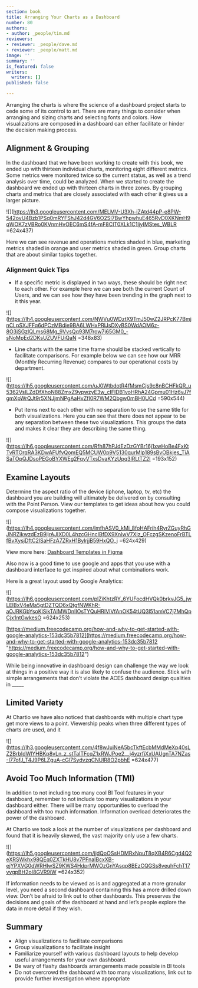 ```yaml
---
section: book
title: Arranging Your Charts as a Dashboard
number: 80
authors:
- author: _people/tim.md
reviewers:
- reviewer: _people/dave.md
- reviewer: _people/matt.md
image: ''
summary: ''
is_featured: false
writers:
  writers: []
published: false

---
```

Arranging the charts is where the science of a dashboard project starts to cede some of its control to art. There are many things to consider when arranging and sizing charts and selecting fonts and colors. How visualizations are composed in a dashboard can either facilitate or hinder the decision making process.

## Alignment & Grouping

In the dashboard that we have been working to create with this book, we ended up with thirteen individual charts, monitoring eight different metrics. Some metrics were monitored twice so the current status, as well as a trend analysis over time, could be analyzed. When we started to create the dashboard we ended up with thirteen charts in three zones. By grouping charts and metrics that are closely associated with each other it gives us a larger picture.

![](https://lh3.googleusercontent.com/MELMV-U3Xh-iZAtd44pP-e8PW-542ovU4Bzb1PSq0mRYFShJ42d4GV6O2Sl7BwYhpwhuE465RvD0XKNmH9qWOK7zVBRo0KVnmHvOEC6mS4fA-mF8CIT0XLk1C1ljyIMStes_WBLR =624x437)

Here we can see revenue and operations metrics shaded in blue, marketing metrics shaded in orange and user metrics shaded in green. Group charts that are about similar topics together.

### Alignment Quick Tips

* If a specific metric is displayed in two ways, these should be right next to each other. For example here we can see both the current Count of Users, and we can see how they have been trending in the graph next to it this year.

![](https://lh4.googleusercontent.com/NWVu0WDztX9TmJ50wZ2JRPcK77BmjnCLpSXJFFq6dPCzMBdie9BA6LWHxPRlJsDXyBS0WdAOM6z-8O3jSGzlQLms68Mg_9VvsQq93M7row7j65GM0_-sNoMpEd2DKsUZUVFUiQaN =348x83)

* Line charts with the same time frame should be stacked vertically to facilitate comparisons. For example below we can see how our MRR (Monthly Recurring Revenue) compares to our operational costs by department.

![](https://lh5.googleusercontent.com/uJ0WtbdotR4fMsmCjs9c8nBCHFkQR_u5362VsILZdDfXhoN88ZmxZ9vpwzyE3w_cIFIDB1voHRhA24Gpmu01Hz6vJ7fgmXpWrQJt9r5XNJjmNPgAaHvZfI0R7WM2Qbgw0mBH0UCd =590x544)

* Put items next to each other with no separation to use the same title for both visualizations. Here you can see that there does not appear to be any separation between these two visualizations. This groups the data and makes it clear they are describing the same thing.

![](https://lh6.googleusercontent.com/Rfh87hPJdEzDzGYBr16j1xwHoBe4FxKtTvRTOrqRA3KDwAFUfvQomEQ5MCUW0p9V5130qurMlp189sBvOBkjes_TiASaTOpQJDsoPEGoBYXWEg2FqyVTxsDvaKYzUpq3lRLtTZ2I =193x152)

## Examine Layouts

Determine the aspect ratio of the device (iphone, laptop, tv, etc) the dashboard you are building will ultimately be delivered on by consulting with the Point Person. View our templates to get ideas about how you could compose visualizations together.

![](https://lh4.googleusercontent.com/lmfhASV0_kMi_8foHAFrih4RyrZGuyRhGJNRZikwzdEzB9ljrAJIXD0L4hzcGHncIBfDX9XnlwV7XIz_OFczgSKzenoFrBTLfBvXysjDftC2lSaHFzA7ZRxH1BylrjjB59HxQO_j =624x429)

View more here: [Dashboard Templates in Figma](https://www.figma.com/file/dTND29GywRZ16tgsv7nORhKx/Dashboard-Templates?node-id=0%3A1)

Also now is a good time to use google and apps that you use with a dashboard interface to get inspired about what combinations work.

Here is a great layout used by Google Analytics:

![](https://lh6.googleusercontent.com/plZiKhtzRY_6YUFocdHVQk0brkvJG5_jwLElBxV4eMa5gtDZTQD6xQtgfNWKhR-aOJRKGbYsoKlSikTAIMWDnIIOsTYQuHRIVlVfAnOK54tUQ3l51amVC7j7MhQpCjx1ntGwkesO =624x253)

[https://medium.freecodecamp.org/how-and-why-to-get-started-with-google-analytics-153dc35b7812](https://medium.freecodecamp.org/how-and-why-to-get-started-with-google-analytics-153dc35b7812 "https://medium.freecodecamp.org/how-and-why-to-get-started-with-google-analytics-153dc35b7812")

While being innovative in dashboard design can challenge the way we look at things in a positive way it is also likely to confuse the audience. Stick with simple arrangements that don’t violate the ACES dashboard design qualities in _____

## Limited Variety

At Chartio we have also noticed that dashboards with multiple chart type get more views to a point. Viewership peaks when three different types of charts are used, and it

![](https://lh3.googleusercontent.com/4f8wJuiNeA5bcTkftEcbMMdMeXp40sLZ2BrbIdWlYHBKp8vLn_z_stTaITFcqZ1xRWJPoe2__j4yzrfjXxUAUgnTA7NZas-I77ofJ_T4J9P6LZguA-cGl7SydvzqCNUlR8O2pbhE =624x477)

## Avoid Too Much Information (TMI)

In addition to not including too many cool BI Tool features in your dashboard, remember to not include too many visualizations in your dashboard either. There will be many opportunities to overload the dashboard with too much information. Information overload deteriorates the power of the dashboard.

At Chartio we took a look at the number of visualizations per dashboard and found that it is heavily skewed, the vast majority only use a few charts.

![](https://lh5.googleusercontent.com/jjdQoOSsHDMRxNpuT8qXB4R6Cgd4Q2eXRSWkhx98QEq0ZXTkHU8v7PFnaIBcxXB-ejYPXVG0dWRHIwSZ9KWS4HdprMWOzGnYAsqp8BEzCQGSs8veuhFchT17vygpBH2oI8GVR9iW =624x352)

If information needs to be viewed as is and aggregated at a more granular level, you need a second dashboard containing this has a more drilled down view. Don’t be afraid to link out to other dashboards. This preserves the decisions and goals of the dashboard at hand and let’s people explore the data in more detail if they wish.

## Summary

* Align visualizations to facilitate comparisons
* Group visualizations to facilitate insight
* Familiarize yourself with various dashboard layouts to help develop useful arrangements for your own dashboard.
* Be wary of flashy dashboards arrangements made possible in BI tools
* Do not overcrowd the dashboard with too many visualizations, link out to provide further investigation where appropriate